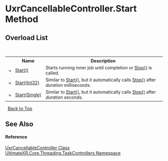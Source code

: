 # UxrCancellableController.Start Method 
 


## Overload List
&nbsp;<table><tr><th></th><th>Name</th><th>Description</th></tr><tr><td>![Public method](media/pubmethod.gif "Public method")</td><td><a href="M_UltimateXR_Core_Threading_TaskControllers_UxrCancellableController_Start">Start()</a></td><td>
Starts running inner job until completion or <a href="M_UltimateXR_Core_Threading_TaskControllers_UxrCancellableController_Stop">Stop()</a> is called.</td></tr><tr><td>![Public method](media/pubmethod.gif "Public method")</td><td><a href="M_UltimateXR_Core_Threading_TaskControllers_UxrCancellableController_Start_1">Start(Int32)</a></td><td>
Similar to <a href="M_UltimateXR_Core_Threading_TaskControllers_UxrCancellableController_Start">Start()</a>, but it automatically calls <a href="M_UltimateXR_Core_Threading_TaskControllers_UxrCancellableController_Stop">Stop()</a> after *duration* milliseconds.</td></tr><tr><td>![Public method](media/pubmethod.gif "Public method")</td><td><a href="M_UltimateXR_Core_Threading_TaskControllers_UxrCancellableController_Start_2">Start(Single)</a></td><td>
Similar to <a href="M_UltimateXR_Core_Threading_TaskControllers_UxrCancellableController_Start">Start()</a>, but it automatically calls <a href="M_UltimateXR_Core_Threading_TaskControllers_UxrCancellableController_Stop">Stop()</a> after *duration* seconds.</td></tr></table>&nbsp;
<a href="#uxrcancellablecontroller.start-method">Back to Top</a>

## See Also


#### Reference
<a href="T_UltimateXR_Core_Threading_TaskControllers_UxrCancellableController">UxrCancellableController Class</a><br /><a href="N_UltimateXR_Core_Threading_TaskControllers">UltimateXR.Core.Threading.TaskControllers Namespace</a><br />